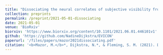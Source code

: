 ```yaml
---
title: "Dissociating the neural correlates of subjective visibility from those of decision confidence"
collection: preprints
permalink: /preprint/2021-05-01-dissociating
date: 2021-05-01
venue: 'BioRxiv'
biorxiv: 'https://www.biorxiv.org/content/10.1101/2021.06.01.446101v1'
github: 'https://github.com/NadineDijkstra/EVICON'
paperurl: '/files/papers/mazor2021dissociating.pdf'
citation: '<b>Mazor, M.</b>*, Dijkstra, N.*, & Fleming, S. M. (2021). Dissociating the neural correlates of subjective visibility from those of decision confidence. <i>bioRxiv</i>.'
---
```

